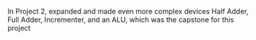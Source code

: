 In Project 2, expanded and made even more complex devices
Half Adder, Full Adder, Incrementer, and an ALU, which was the capstone
for this project
